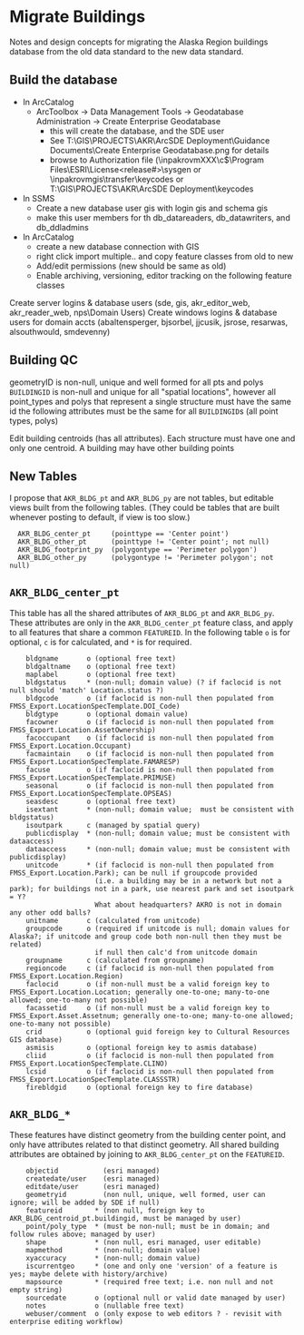 # Migrate Buildings

Notes and design concepts for migrating the Alaska Region buildings database
from the old data standard to the new data standard.

## Build the database

* In ArcCatalog
  * ArcToolbox -> Data Management Tools -> Geodatabase Administration -> Create Enterprise Geodatabase
    * this will create the database, and the SDE user
    * See T:\GIS\PROJECTS\AKR\ArcSDE Deployment\Guidance Documents\Create Enterprise Geodatabase.png for details
    * browse to Authorization file (\\inpakrovmXXX\c$\Program Files\ESRI\License<release#>\sysgen
     or \\inpakrovmgis\transfer\keycodes or T:\GIS\PROJECTS\AKR\ArcSDE Deployment\keycodes
* In SSMS
  * Create a new database user gis with login gis and schema gis
  * make this user members for th db_datareaders, db_datawriters, and db_ddladmins
* In ArcCatalog
  * create a new database connection with GIS
  * right click import multiple.. and copy feature classes from old to new
  * Add/edit permissions (new should be same as old)
  * Enable archiving, versioning, editor tracking on the following feature classes

Create server logins & database users (sde, gis, akr_editor_web, akr_reader_web, nps\Domain Users)
Create windows logins & database users for domain accts (abaltensperger, bjsorbel, jjcusik, jsrose, resarwas, alsouthwould, smdevenny)

## Building QC

geometryID is non-null, unique and well formed for all pts and polys
`BUILDINGID` is non-null and unique for all "spatial locations", however all point_types and polys that represent a single structure must have the same id
the following attributes must be the same for all `BUILDINGID`s (all point types, polys)

Edit building centroids (has all attributes).  Each structure must have one and only one centroid.
A building may have other building points

## New Tables

I propose that `AKR_BLDG_pt` and `AKR_BLDG_py` are not tables, but editable views
built from the following tables. (They could be tables that are built whenever
posting to default, if view is too slow.)

```
  AKR_BLDG_center_pt     (pointtype == 'Center point')
  AKR_BLDG_other_pt      (pointtype != 'Center point'; not null)
  AKR_BLDG_footprint_py  (polygontype == 'Perimeter polygon')
  AKR_BLDG_other_py      (polygontype != 'Perimeter polygon'; not null)
```

## `AKR_BLDG_center_pt`

This table has all the shared attributes of `AKR_BLDG_pt` and `AKR_BLDG_py`.
These attributes are only in the `AKR_BLDG_center_pt` feature class, and apply
to all features that share a common `FEATUREID`.  In the following table
`o` is for optional, `c` is for calculated, and `*` is for required.

```
    bldgname       o (optional free text)
    bldgaltname    o (optional free text)
    maplabel       o (optional free text)
    bldgstatus     * (non-null; domain value) (? if faclocid is not null should 'match' Location.status ?)
    bldgcode       o (if faclocid is non-null then populated from FMSS_Export.LocationSpecTemplate.DOI_Code)
    bldgtype       o (optional domain value)
    facowner       o (if faclocid is non-null then populated from FMSS_Export.Location.AssetOwnership)
    facoccupant    o (if faclocid is non-null then populated from FMSS_Export.Location.Occupant)
    facmaintain    o (if faclocid is non-null then populated from FMSS_Export.LocationSpecTemplate.FAMARESP)
    facuse         o (if faclocid is non-null then populated from FMSS_Export.LocationSpecTemplate.PRIMUSE)
    seasonal       o (if faclocid is non-null then populated from FMSS_Export.LocationSpecTemplate.OPSEAS)
    seasdesc       o (optional free text)
    isextant       * (non-null; domain value;  must be consistent with bldgstatus)
    isoutpark      c (managed by spatial query)
    publicdisplay  * (non-null; domain value; must be consistent with dataaccess)
    dataaccess     * (non-null; domain value; must be consistent with publicdisplay)
    unitcode       * (if faclocid is non-null then populated from FMSS_Export.Location.Park); can be null if groupcode provided
                     (i.e. a building may be in a network but not a park); for buildings not in a park, use nearest park and set isoutpark = Y?
                     What about headquarters? AKRO is not in domain any other odd balls?
    unitname       c (calculated from unitcode)
    groupcode      o (required if unitcode is null; domain values for Alaska?; if unitcode and group code both non-null then they must be related)
                     if null then calc'd from unitcode domain
    groupname      c (calculated from groupname)
    regioncode     c (if faclocid is non-null then populated from FMSS_Export.Location.Region)
    faclocid       o (if non-null must be a valid foreign key to FMSS_Export.Location.Location; generally one-to-one; many-to-one allowed; one-to-many not possible)
    facassetid     o (if non-null must be a valid foreign key to FMSS_Export.Asset.Assetnum; generally one-to-one; many-to-one allowed; one-to-many not possible)
    crid           o (optional guid foreign key to Cultural Resources GIS database)
    asmisis        o (optional foreign key to asmis database)
    cliid          o (if faclocid is non-null then populated from FMSS_Export.LocationSpecTemplate.CLINO)
    lcsid          o (if faclocid is non-null then populated from FMSS_Export.LocationSpecTemplate.CLASSSTR)
    firebldgid     o (optional foreign key to fire database)
``` 

## `AKR_BLDG_*`

These features have distinct geometry from the building center point, and only
have attributes related to that distinct geometry.  All shared building
attributes are obtained by joining to `AKR_BLDG_center_pt` on the `FEATUREID`.

```
    objectid           (esri managed)
    createdate/user    (esri managed)
    editdate/user      (esri managed)
    geometryid         (non null, unique, well formed, user can ignore; will be added by SDE if null)
    featureid        * (non null, foreign key to AKR_BLDG_centroid_pt.buildingid, must be managed by user)
    point/poly_type  * (must be non-null; must be in domain; and follow rules above; managed by user)
    shape            * (non null, esri managed, user editable)
    mapmethod        * (non-null; domain value)
    xyaccuracy       * (non-null; domain value)
    iscurrentgeo     * (one and only one 'version' of a feature is yes; maybe delete with history/archive)
    mapsource        * (required free text; i.e. non null and not empty string)
    sourcedate	     o (optional null or valid date managed by user)
    notes            o (nullable free text)
    webuser/comment  o (only expose to web editors ? - revisit with enterprise editing workflow)
```
    